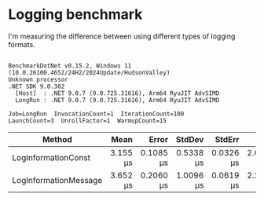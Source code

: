 ﻿# Logging benchmark

I'm measuring the difference between using different types of logging formats.

```

BenchmarkDotNet v0.15.2, Windows 11 (10.0.26100.4652/24H2/2024Update/HudsonValley)
Unknown processor
.NET SDK 9.0.302
  [Host]  : .NET 9.0.7 (9.0.725.31616), Arm64 RyuJIT AdvSIMD
  LongRun : .NET 9.0.7 (9.0.725.31616), Arm64 RyuJIT AdvSIMD

Job=LongRun  InvocationCount=1  IterationCount=100  
LaunchCount=3  UnrollFactor=1  WarmupCount=15  

```
| Method                | Mean     | Error     | StdDev    | StdErr    | Min      | Max      | Op/s      | Allocated |
|---------------------- |---------:|----------:|----------:|----------:|---------:|---------:|----------:|----------:|
| LogInformationConst   | 3.155 μs | 0.1085 μs | 0.5338 μs | 0.0326 μs | 2.050 μs | 5.000 μs | 316,916.0 |     184 B |
| LogInformationMessage | 3.652 μs | 0.2060 μs | 1.0096 μs | 0.0619 μs | 2.200 μs | 9.100 μs | 273,803.4 |     216 B |
